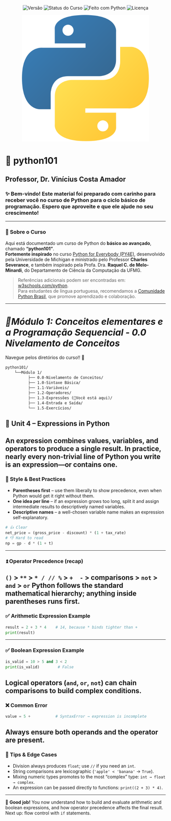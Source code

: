 <p align="center">
  <img src="https://img.shields.io/badge/versão-1.0-blue" alt="Versão">
  <img src="https://img.shields.io/badge/status-em%20desenvolvimento-yellow" alt="Status do Curso">
  <img src="https://img.shields.io/badge/feito%20com-Python%203.x-blue?logo=python&logoColor=white" alt="Feito com Python">
  <img src="https://img.shields.io/badge/licença-MIT-green" alt="Licença">
</p>

<p align="center">
  <img src="assets/banner_python101.png" width="400" alt="Python101 Logo">
</p>

# 🐍 python101
## Professor, Dr. Vinícius Costa Amador 
### ✨ Bem-vindo! Este material foi preparado com carinho para receber você no curso de Python para o ciclo básico de programação. Espero que aproveite e que ele ajude no seu crescimento! 
---
### 📍 Sobre o Curso
Aqui está documentado um curso de Python do **básico ao avançado**, chamado **“python101”**.  
**Fortemente inspirado** no curso [Python for Everybody (PY4E)](https://www.py4e.com/), desenvolvido pela Universidade de Michigan e ministrado pelo Professor **Charles Severance**, e também inspirado pela Profa. Dra. **Raquel C. de Melo-Minardi**, do Departamento de Ciência da Computação da UFMG.  

> Referências adicionais podem ser encontradas em: [w3schools.com/python](https://www.w3schools.com/python/default.asp).  
Para estudantes de língua portuguesa, recomendamos a [Comunidade Python Brasil](https://python.org.br/), que promove aprendizado e colaboração.
---
# *📘Módulo 1: Conceitos elementares e a Programação Sequencial - 0.0 Nivelamento de Conceitos*
Navegue pelos diretórios do curso!! 📍
```
python101/
    └──Módulo 1/
          ├── 0.0-Nivelamento de Conceitos/
          ├── 1.0-Sintaxe Básica/
          ├── 1.1-Variáveis/
          ├── 1.2-Operadores/
          ├── 1.3-Expressões (📍Você está aqui)/
          ├── 1.4-Entrada e Saída/
          └── 1.5-Exercícios/
```

## 🐍 Unit 4 – Expressions in Python
An **expression** combines values, variables, and operators to produce a single result. In practice, nearly every non-trivial line of Python you write is an expression—or contains one.
---
### 🎯 Style & Best Practices
* **Parentheses first** – use them liberally to show precedence, even when Python would get it right without them.
* **One idea per line** – if an expression grows too long, split it and assign intermediate results to descriptively named variables.
* **Descriptive names** – a well-chosen variable name makes an expression self-explanatory.
```python
# 👍 Clear
net_price = (gross_price - discount) * (1 + tax_rate)
# 👎 Hard to read
np = gp - d * (1 + t)
```
---
### ⏫ Operator Precedence (recap)
`()` **>** `**` **>** `* / // %` **>** `+  -` **>** comparisons **>** `not` **>** `and` **>** `or`
Python follows the standard mathematical hierarchy; anything inside parentheses runs first.
---
### ✅ Arithmetic Expression Example
```python
result = 2 + 3 * 4    # 14, because * binds tighter than +
print(result)
```
---
### ✅ Boolean Expression Example
```python
is_valid = 10 > 5 and 3 < 2
print(is_valid)        # False
```
Logical operators (`and`, `or`, `not`) can chain comparisons to build complex conditions.
---
### ❌ Common Error
```python
value = 5 +           # SyntaxError → expression is incomplete
```
Always ensure both operands and the operator are present.
---
### 🚩 Tips & Edge Cases
* Division always produces `float`; use `//` if you need an `int`.
* String comparisons are lexicographic (`'apple' < 'banana'` → `True`).
* Mixing numeric types promotes to the most “complex” type: `int → float → complex`.
* An expression can be passed directly to functions: `print((2 + 3) * 4)`.
---
🎉 **Good job!** You now understand how to build and evaluate arithmetic and boolean expressions, and how operator precedence affects the final result. Next up: flow control with `if` statements.
